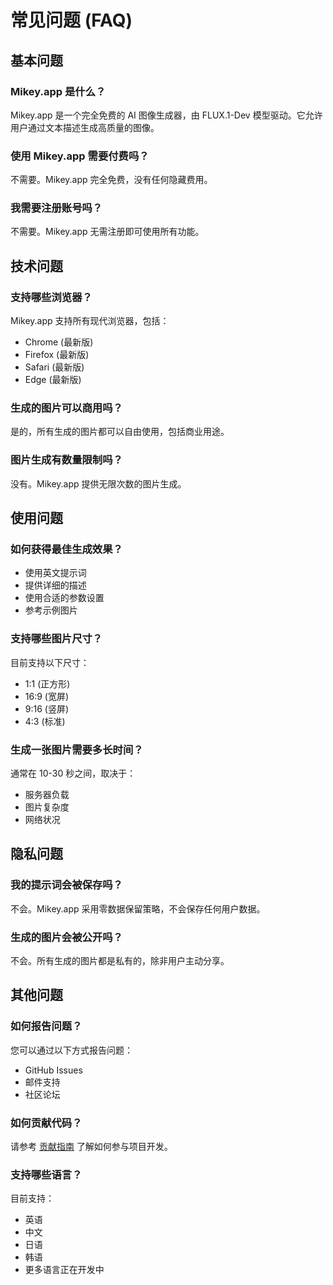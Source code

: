 # 常见问题 (FAQ)

## 基本问题

### Mikey.app 是什么？

Mikey.app 是一个完全免费的 AI 图像生成器，由 FLUX.1-Dev 模型驱动。它允许用户通过文本描述生成高质量的图像。

### 使用 Mikey.app 需要付费吗？

不需要。Mikey.app 完全免费，没有任何隐藏费用。

### 我需要注册账号吗？

不需要。Mikey.app 无需注册即可使用所有功能。

## 技术问题

### 支持哪些浏览器？

Mikey.app 支持所有现代浏览器，包括：

- Chrome (最新版)
- Firefox (最新版)
- Safari (最新版)
- Edge (最新版)

### 生成的图片可以商用吗？

是的，所有生成的图片都可以自由使用，包括商业用途。

### 图片生成有数量限制吗？

没有。Mikey.app 提供无限次数的图片生成。

## 使用问题

### 如何获得最佳生成效果？

- 使用英文提示词
- 提供详细的描述
- 使用合适的参数设置
- 参考示例图片

### 支持哪些图片尺寸？

目前支持以下尺寸：

- 1:1 (正方形)
- 16:9 (宽屏)
- 9:16 (竖屏)
- 4:3 (标准)

### 生成一张图片需要多长时间？

通常在 10-30 秒之间，取决于：

- 服务器负载
- 图片复杂度
- 网络状况

## 隐私问题

### 我的提示词会被保存吗？

不会。Mikey.app 采用零数据保留策略，不会保存任何用户数据。

### 生成的图片会被公开吗？

不会。所有生成的图片都是私有的，除非用户主动分享。

## 其他问题

### 如何报告问题？

您可以通过以下方式报告问题：

- GitHub Issues
- 邮件支持
- 社区论坛

### 如何贡献代码？

请参考 [贡献指南](../README.md#贡献指南) 了解如何参与项目开发。

### 支持哪些语言？

目前支持：

- 英语
- 中文
- 日语
- 韩语
- 更多语言正在开发中
